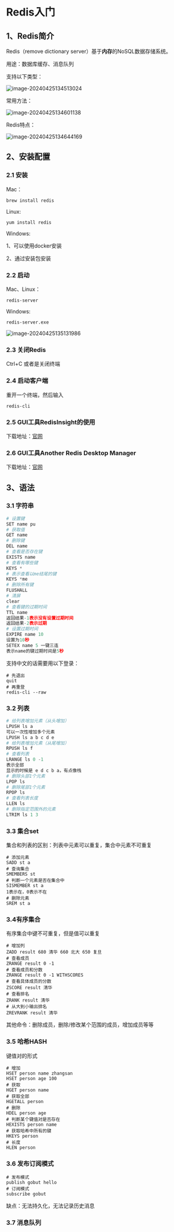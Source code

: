 # Redis入门

## 1、Redis简介

Redis（remove dictionary server）基于**内存**的NoSQL数据存储系统。

用途：数据库缓存、消息队列

支持以下类型：

![image-20240425134513024](/assets/image-20240425134513024-4023972.png)

常用方法：

![image-20240425134601138](/assets/image-20240425134601138-4023965.png)

Redis特点：

![image-20240425134644169](/assets/image-20240425134644169.png)

## 2、安装配置

### 2.1 安装

Mac：

```
brew install redis
```

Linux:

```
yum install redis
```

Windows:

1、可以使用docker安装

2、通过安装包安装

### 2.2  启动

Mac、Linux：

```
redis-server
```

Windows:

```
redis-server.exe
```

![image-20240425135131986](/assets/image-20240425135131986-4024294.png)

### 2.3 关闭Redis

Ctrl+C 或者是关闭终端

### 2.4 启动客户端

重开一个终端，然后输入

```
redis-cli
```

### 2.5 GUI工具RedisInsight的使用

下载地址：[官网](https://redis.io/insight/#insight-form)

### 2.6 GUI工具Another Redis Desktop Manager

下载地址：[官网](https://goanother.com/cn/#download)

## 3、语法

### 3.1 字符串

```python
# 设置键
SET name pu
# 获取值
GET name
# 删除键
DEL name
# 查看是否存在键
EXISTS name
# 查看有哪些键
KEYS *
# 表示查看以me结尾的键
KEYS *me 
# 删除所有键
FLUSHALL
# 清屏
clear
# 查看键的过期时间
TTL name
返回结果-1表示没有设置过期时间 
返回结果-2表示过期 
# 设置过期时间
EXPIRE name 10
设置为10秒
SETEX name 5 一键三连
表示name的键过期时间是5秒
```

支持中文的话需要用以下登录：

```
# 先退出
quit
# 再重登
redis-cli --raw
```

### 3.2 列表

```python
# 给列表增加元素（从头增加）
LPUSH ls a
可以一次性增加多个元素
LPUSH ls a b c d e
# 给列表增加元素（从尾增加）
RPUSH ls f
# 查看列表
LRANGE ls 0 -1
表示全部
显示的时候是 e d c b a，有点像栈
# 删除头部1个元素
LPOP ls
# 删除尾部1个元素
RPOP ls
# 查看列表长度
LLEN ls
# 删除指定范围外的元素
LTRIM ls 1 3
```

### 3.3 集合set

集合和列表的区别：列表中元素可以重复，集合中元素不可重复

```
# 添加元素
SADD st a
# 查询集合
SMEMBERS st
# 判断一个元素是否在集合中
SISMEMBER st a
1表示在，0表示不在
# 删除元素
SREM st a
```

### 3.4有序集合

有序集合中键不可重复，但是值可以重复

```
# 增加列
ZADD result 680 清华 660 北大 650 复旦
# 查看成员  
ZRANGE result 0 -1
# 查看成员和分数
ZRANGE result 0 -1 WITHSCORES
# 查看具体成员的分数
ZSCORE result 清华
# 查看排名
ZRANK result 清华
# 从大到小输出排名
ZREVRANK result 清华
```

其他命令：删除成员，删除/修改某个范围的成员，增加成员等等

### 3.5 哈希HASH

键值对的形式

```
# 增加
HSET person name zhangsan
HSET person age 100
# 获取
HGET person name
# 获取全部
HGETALL person
# 删除
HDEL person age
# 判断某个键值对是否存在
HEXISTS person name
# 获取哈希中所有的键
HKEYS person
# 长度
HLEN person
```

### 3.6 发布订阅模式

```
# 发布模式
publish gobut hello
# 订阅模式
subscribe gobut
```

缺点：无法持久化，无法记录历史消息

### 3.7 消息队列

